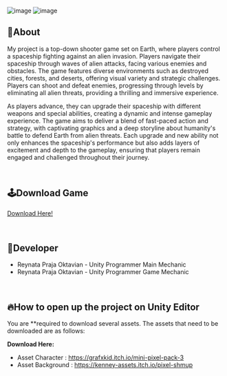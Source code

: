 ![image](https://github.com/ReyC4/Top-Down-Plane/assets/125941312/cc0a64a9-03c4-4ebb-b2f7-36a680d27ba7) ![image](https://github.com/ReyC4/Top-Down-Plane/assets/125941312/67967736-ce0a-4035-aacd-17f9759d76ea)

## 🔴About
My project is a top-down shooter game set on Earth, where players control a spaceship fighting against an alien invasion. Players navigate their spaceship through waves of alien attacks, facing various enemies and obstacles. The game features diverse environments such as destroyed cities, forests, and deserts, offering visual variety and strategic challenges. Players can shoot and defeat enemies, progressing through levels by eliminating all alien threats, providing a thrilling and immersive experience.

As players advance, they can upgrade their spaceship with different weapons and special abilities, creating a dynamic and intense gameplay experience. The game aims to deliver a blend of fast-paced action and strategy, with captivating graphics and a deep storyline about humanity's battle to defend Earth from alien threats. Each upgrade and new ability not only enhances the spaceship's performance but also adds layers of excitement and depth to the gameplay, ensuring that players remain engaged and challenged throughout their journey.

<br>

## 🕹️Download Game
[Download Here!](https://github.com/ReyC4/Top-Down-EXE)

<br>

## 👤Developer
- Reynata Praja Oktavian - Unity Programmer Main Mechanic
- Reynata Praja Oktavian - Unity Programmer Game Mechanic 

<br>

## 🔥How to open up the project on Unity Editor
You are **required to download several assets. The assets that need to be downloaded are as follows:

**Download Here:**
- Asset Character  : https://grafxkid.itch.io/mini-pixel-pack-3
- Asset Background : https://kenney-assets.itch.io/pixel-shmup
